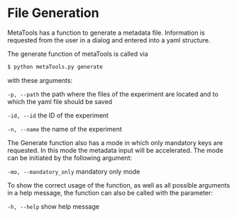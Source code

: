 # File Generation

MetaTools has a function to generate a metadata file. Information is requested from the user in a dialog and entered into a yaml structure.

The generate function of metaTools is called via
```bash
$ python metaTools.py generate
```

with these arguments:

`-p, --path` the path where the files of the experiment are located and to which the yaml file should be saved

`-id, --id` the ID of the experiment

`-n, --name` the name of the experiment

The Generate function also has a mode in which only mandatory keys are requested. In this mode the metadata input will be accelerated. The mode can be initiated by the following argument:

`-mo, --mandatory_only` mandatory only mode

To show the correct usage of the function, as well as all possible arguments in a help message, the function can also be called with the parameter:

`-h, --help` show help message
